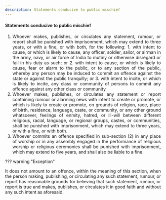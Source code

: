 ```yaml
---
description: Statements conducive to public mischief
---
```


#### Statements conducive to public mischief

1. <div style="text-align: justify"> Whoever makes, publishes, or circulates any statement, rumour, or report shall be punished with imprisonment, which may extend to three years, or with a fine, or with both, for the following:
    1. with intent to cause, or which is likely to cause, any officer, soldier, sailor, or airman in the army, navy, or air force of India to mutiny or otherwise disregard or fail in his duty as such; or
    2. with intent to cause, or which is likely to cause, fear or alarm to the public, or to any section of the public, whereby any person may be induced to commit an offence against the state or against the public tranquilly; or
    3. with intent to incite, or which is likely to incite, any class or community of persons to commit any offence against any other class or community
2. <div style="text-align: justify"> Whoever makes, publishes, or circulates any statement or report containing rumour or alarming news with intent to create or promote, or which is likely to create or promote, on grounds of religion, race, place of birth, residence, language, caste, or community, or any other ground whatsoever, feelings of enmity, hatred, or ill-will between different religious, racial, language, or regional groups, castes, or communities, shall be punished with imprisonment, which may extend to three years, or with a fine, or with both.
3. <div style="text-align: justify"> Whoever commits an offence specified in sub-section (2) in any place of worship or in any assembly engaged in the performance of religious worship or religious ceremonies shall be punished with imprisonment, which may extend to five years, and shall also be liable to a fine.

??? warning "Exception"
    <div style="text-align: justify"> It does not amount to an offence, within the meaning of this section, when the person making, publishing, or circulating any such statement, rumour, or report has reasonable grounds for believing that such statement, rumour, or report is true and makes, publishes, or circulates it in good faith and without any such intent as aforesaid.
